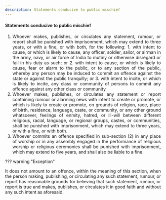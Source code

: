 ```yaml
---
description: Statements conducive to public mischief
---
```


#### Statements conducive to public mischief

1. <div style="text-align: justify"> Whoever makes, publishes, or circulates any statement, rumour, or report shall be punished with imprisonment, which may extend to three years, or with a fine, or with both, for the following:
    1. with intent to cause, or which is likely to cause, any officer, soldier, sailor, or airman in the army, navy, or air force of India to mutiny or otherwise disregard or fail in his duty as such; or
    2. with intent to cause, or which is likely to cause, fear or alarm to the public, or to any section of the public, whereby any person may be induced to commit an offence against the state or against the public tranquilly; or
    3. with intent to incite, or which is likely to incite, any class or community of persons to commit any offence against any other class or community
2. <div style="text-align: justify"> Whoever makes, publishes, or circulates any statement or report containing rumour or alarming news with intent to create or promote, or which is likely to create or promote, on grounds of religion, race, place of birth, residence, language, caste, or community, or any other ground whatsoever, feelings of enmity, hatred, or ill-will between different religious, racial, language, or regional groups, castes, or communities, shall be punished with imprisonment, which may extend to three years, or with a fine, or with both.
3. <div style="text-align: justify"> Whoever commits an offence specified in sub-section (2) in any place of worship or in any assembly engaged in the performance of religious worship or religious ceremonies shall be punished with imprisonment, which may extend to five years, and shall also be liable to a fine.

??? warning "Exception"
    <div style="text-align: justify"> It does not amount to an offence, within the meaning of this section, when the person making, publishing, or circulating any such statement, rumour, or report has reasonable grounds for believing that such statement, rumour, or report is true and makes, publishes, or circulates it in good faith and without any such intent as aforesaid.
